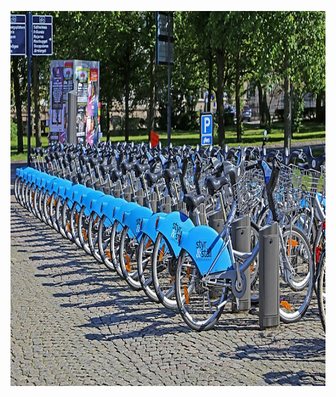 
<p align="center">
  <img src="https://github.com/nguneonard/SQL_Projects/blob/main/Bike%20Sharing/Bicycle-sharing_systems.jpg"  title="hover text", width="1000" height="600">
</p>
